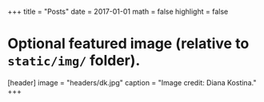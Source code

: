 +++
title = "Posts"
date = 2017-01-01
math = false
highlight = false

# Optional featured image (relative to `static/img/` folder).

[header]
image = "headers/dk.jpg"
caption = "Image credit: Diana Kostina."
+++

